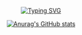 
<div align = "center">
    
[![Typing SVG](https://readme-typing-svg.demolab.com?font=Fira+Code&pause=1000&color=D3F755&width=435&lines=%F0%9F%99%8C+I'm+Bonghee+Backend+Developer)](https://git.io/typing-svg)

  [![Anurag's GitHub stats](https://github-readme-stats.vercel.app/api?username=hae8064)](https://github.com/hae8064/github-readme-stats)  
</div>



